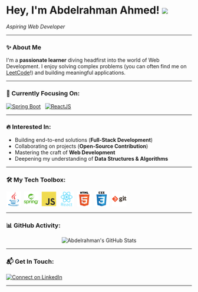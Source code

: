 # Hey, I'm Abdelrahman Ahmed! <img src="https://media.giphy.com/media/hvRJCLFzcasrR4ia7z/giphy.gif" width="30px">

*Aspiring Web Developer*

---

### ✨ About Me

I'm a **passionate learner** diving headfirst into the world of Web Development. I enjoy solving complex problems (you can often find me on [LeetCode](https://leetcode.com/u/AbdelrahmanSuliman/)!) and building meaningful applications.

---

### 🌱 Currently Focusing On:

<p align="left">
  <a href="https://spring.io/projects/spring-boot" target="_blank" rel="noreferrer"><img src="https://img.shields.io/badge/Spring_Boot-6DB33F?style=for-the-badge&logo=spring&logoColor=white" alt="Spring Boot"/></a> &nbsp;
  <a href="https://reactjs.org/" target="_blank" rel="noreferrer"><img src="https://img.shields.io/badge/React-61DAFB?style=for-the-badge&logo=react&logoColor=black" alt="ReactJS"/></a>
</p>

---

### 🔥 Interested In:

* Building end-to-end solutions (**Full-Stack Development**)
* Collaborating on projects (**Open-Source Contribution**)
* Mastering the craft of **Web Development**
* Deepening my understanding of **Data Structures & Algorithms**

---

### 🛠️ My Tech Toolbox:

<p align="left">
  <img src="https://raw.githubusercontent.com/devicons/devicon/master/icons/java/java-original.svg" alt="Java" width="40" height="40"/>&nbsp;
  <img src="https://raw.githubusercontent.com/devicons/devicon/master/icons/spring/spring-original-wordmark.svg" alt="Spring" width="40" height="40"/>&nbsp;
  <img src="https://raw.githubusercontent.com/devicons/devicon/master/icons/javascript/javascript-original.svg" alt="JavaScript" width="40" height="40"/>&nbsp;
  <img src="https://raw.githubusercontent.com/devicons/devicon/master/icons/react/react-original-wordmark.svg" alt="React" width="40" height="40"/>&nbsp;
  <img src="https://raw.githubusercontent.com/devicons/devicon/master/icons/html5/html5-original-wordmark.svg" alt="HTML5" width="40" height="40"/>&nbsp;
  <img src="https://raw.githubusercontent.com/devicons/devicon/master/icons/css3/css3-original-wordmark.svg" alt="CSS3" width="40" height="40"/>&nbsp;
  <img src="https://raw.githubusercontent.com/devicons/devicon/master/icons/git/git-original-wordmark.svg" alt="Git" width="40" height="40"/>&nbsp;
  </p>

---

### 📊 GitHub Activity:

<p align="center">
  <img src="https://github-readme-stats.vercel.app/api?username=AbdelrahmanSuliman&show_icons=true&theme=radical" alt="Abdelrahman's GitHub Stats"/>
</p>
<p align="center">
  </p>

---

### 📬 Get In Touch:

<p align="left">
  <a href="https://www.linkedin.com/in/abdelrahman-ahmed-5724aa293/" target="_blank"><img align="center" src="https://img.shields.io/badge/LinkedIn-0A66C2?style=for-the-badge&logo=linkedin&logoColor=white" alt="Connect on LinkedIn"/></a> &nbsp;
  </p>

---
